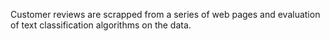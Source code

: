 Customer reviews are scrapped from a series of web pages and evaluation of text classification algorithms on the data.

